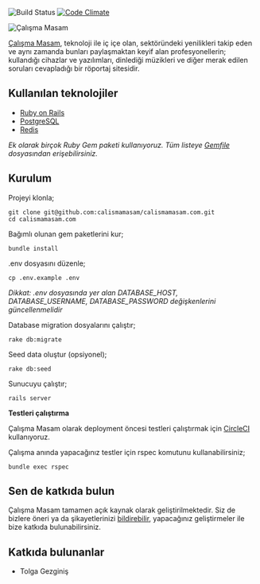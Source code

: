 ![Build Status](https://circleci.com/gh/calismamasam/calismamasam.com.svg?style=svg)
[![Code Climate](https://codeclimate.com/github/calismamasam/calismamasam.com.svg)](https://codeclimate.com/github/calismamasam/calismamasam.com)

![Çalışma Masam](https://calismamasam.com/logo-240w.png)

[Çalışma Masam](https://calismamasam.com), teknoloji ile iç içe olan, sektöründeki yenilikleri takip eden ve aynı zamanda bunları paylaşmaktan keyif alan profesyonellerin; kullandığı cihazlar ve yazılımları, dinlediği müzikleri ve diğer merak edilen soruları cevapladığı bir röportaj sitesidir.

## Kullanılan teknolojiler
* [Ruby on Rails](https://github.com/rails/rails)
* [PostgreSQL](https://www.postgresql.org/)
* [Redis](https://redis.io/)

*Ek olarak birçok Ruby Gem paketi kullanıyoruz. Tüm listeye [Gemfile](https://github.com/calismamasam/calismamasam.com/blob/master/Gemfile) dosyasından erişebilirsiniz.*

Kurulum
-------------------

Projeyi klonla;

	git clone git@github.com:calismamasam/calismamasam.com.git
	cd calismamasam.com

Bağımlı olunan gem paketlerini kur;

	bundle install

.env dosyasını düzenle;

	cp .env.example .env

*Dikkat: .env dosyasında yer alan DATABASE_HOST, DATABASE_USERNAME, DATABASE_PASSWORD değişkenlerini güncellenmelidir*

Database migration dosyalarını çalıştır;

	rake db:migrate

Seed data oluştur (opsiyonel);

	rake db:seed

Sunucuyu çalıştır;

	rails server


**Testleri çalıştırma**

Çalışma Masam olarak deployment öncesi testleri çalıştırmak için [CircleCI](https://circleci.com/) kullanıyoruz.

Çalışma anında yapacağınız testler için rspec komutunu kullanabilirsiniz;

	bundle exec rspec

## Sen de katkıda bulun
Çalışma Masam tamamen açık kaynak olarak geliştirilmektedir. Siz de bizlere öneri ya da şikayetlerinizi [bildirebilir](https://github.com/calismamasam/calismamasam.com/issues), yapacağınız geliştirmeler ile bize katkıda bulunabilirsiniz.

## Katkıda bulunanlar
* Tolga Gezginiş
